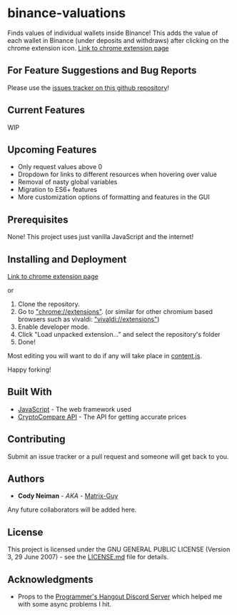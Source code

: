 # binance-valuations

Finds values of individual wallets inside Binance!
This adds the value of each wallet in Binance (under deposits and withdraws) after clicking on the chrome extension icon.
[Link to chrome extension page](https://chrome.google.com/webstore/detail/binance-valuations/gigeklhepgkfmglclnonjblcchoalpda)

## For Feature Suggestions and Bug Reports

Please use the [issues tracker on this github repository](https://github.com/Matrix-Guy/binance-valuations/issues)!

## Current Features
WIP

## Upcoming Features
* Only request values above 0
* Dropdown for links to different resources when hovering over value
* Removal of nasty global variables
* Migration to ES6+ features
* More customization options of formatting and features in the GUI 

## Prerequisites

None! This project uses just vanilla JavaScript and the internet!

## Installing and Deployment

[Link to chrome extension page](https://chrome.google.com/webstore/detail/binance-valuations/gigeklhepgkfmglclnonjblcchoalpda)

or

1. Clone the repository.
2. Go to ["chrome://extensions"](chrome://extensions). (or similar for other chromium based browsers such as vivaldi: ["vivaldi://extensions"](vivaldi://extensions))
3. Enable developer mode.
4. Click "Load unpacked extension..." and select the repository's folder
5. Done!

Most editing you will want to do if any will take place in [content.js](content.js).

Happy forking!

## Built With

* [JavaScript](https://www.javascript.com/) - The web framework used
* [CryptoCompare API](https://www.cryptocompare.com/api/) - The API for getting accurate prices

## Contributing

Submit an issue tracker or a pull request and someone will get back to you.

## Authors

* **Cody Neiman** - *AKA* - [Matrix-Guy](https://github.com/Matrix-Guy)

Any future collaborators will be added here.

## License

This project is licensed under the GNU GENERAL PUBLIC LICENSE (Version 3, 29 June 2007) - see the [LICENSE.md](LICENSE.md) file for details.

## Acknowledgments

* Props to the [Programmer's Hangout Discord Server](https://discord.me/page/coding) which helped me with some async problems I hit.

